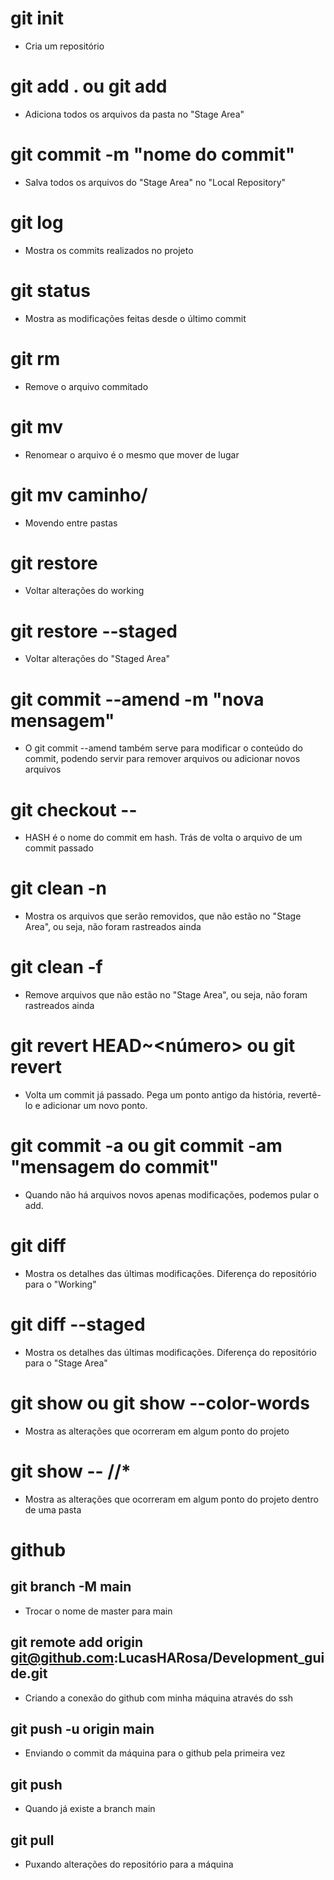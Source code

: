 # git init
- Cria um repositório
# git add . ou git add <file>
- Adiciona todos os arquivos da pasta no "Stage Area"
# git commit -m "nome do commit"
- Salva todos os arquivos do "Stage Area" no "Local Repository"
# git log
- Mostra os commits realizados no projeto
# git status
- Mostra as modificações feitas desde o último commit
# git rm <file>
- Remove o arquivo commitado
# git mv <nomeantigo> <nomenovo>
- Renomear o arquivo é o mesmo que mover de lugar
# git mv <file> caminho/<file>
- Movendo entre pastas
# git restore <file>
- Voltar alterações do working
# git restore --staged <file>
- Voltar alterações do "Staged Area"
# git commit --amend -m "nova mensagem"
- O git commit --amend também serve para modificar o conteúdo do commit, podendo servir para remover arquivos ou adicionar novos arquivos
# git checkout <HASH> -- <file>
- HASH é o nome do commit em hash. Trás de volta o arquivo de um commit passado
# git clean -n
- Mostra os arquivos que serão removidos, que não estão no "Stage Area", ou seja, não foram rastreados ainda
# git clean -f
- Remove arquivos que não estão no "Stage Area", ou seja, não foram rastreados ainda
# git revert HEAD~<número> ou git revert <HASH>
- Volta um commit já passado. Pega um ponto antigo da história, revertê-lo e adicionar um novo ponto.
# git commit -a ou git commit -am "mensagem do commit"
- Quando não há arquivos novos apenas modificações, podemos pular o add.
# git diff
- Mostra os detalhes das últimas modificações. Diferença do repositório para o "Working"
# git diff --staged
- Mostra os detalhes das últimas modificações. Diferença do repositório para o "Stage Area"
# git show <HASH> ou git show <HASH> --color-words
- Mostra as alterações que ocorreram em algum ponto do projeto
# git show <HASH> -- <pasta>/<pasta>/*
- Mostra as alterações que ocorreram em algum ponto do projeto dentro de uma pasta

# github
## git branch -M main
- Trocar o nome de master para main
## git remote add origin git@github.com:LucasHARosa/Development_guide.git
- Criando a conexão do github com minha máquina através do ssh
## git push -u origin main 
- Enviando o commit da máquina para o github pela primeira vez
## git push
- Quando já existe a branch main
## git pull
- Puxando alterações do repositório para a máquina 
